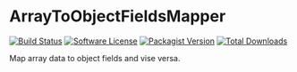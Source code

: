 # ArrayToObjectFieldsMapper

[![Build Status](https://travis-ci.org/AndyDune/ArrayToObjectFieldsMapper.svg?branch=master)](https://travis-ci.org/AndyDune/ArrayToObjectFieldsMapper)
[![Software License](https://img.shields.io/badge/license-MIT-brightgreen.svg?style=flat-square)](LICENSE)
[![Packagist Version](https://img.shields.io/packagist/v/andydune/array-to-object-fields-mapper.svg?style=flat-square)](https://packagist.org/packages/andydune/array-to-object-fields-mapper)
[![Total Downloads](https://img.shields.io/packagist/dt/andydune/array-to-object-fields-mapper.svg?style=flat-square)](https://packagist.org/packages/andydune/array-to-object-fields-mapper)


Map array data to object fields and vise versa.
